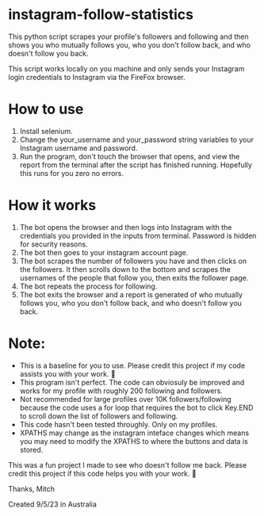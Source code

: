 # instagram-follow-statistics

This python script scrapes your profile's followers and following and then shows you who mutually follows you, who you don't follow back, and who doesn't follow you back.

This script works locally on you machine and only sends your Instagram login credentials to Instagram via the FireFox browser.

# How to use

1. Install selenium.
2. Change the your_username and your_password string variables to your Instagram username and password.
3. Run the program, don't touch the browser that opens, and view the report from the terminal after the script has finished running. Hopefully this runs for you zero no errors.

# How it works

1. The bot opens the browser and then logs into Instagram with the credentials you provided in the inputs from terminal. Password is hidden for security reasons.
2. The bot then goes to your instagram account page.
3. The bot scrapes the number of followers you have and then clicks on the followers. It then scrolls down to the bottom and scrapes the usernames of the people that follow you, then exits the follower page.
4. The bot repeats the process for following.
5. The bot exits the browser and a report is generated of who mutually follows you, who you don't follow back, and who doesn't follow you back.

# Note: 
- This is a baseline for you to use. Please credit this project if my code assists you with your work. 🙏
- This program isn't perfect. The code can obviosuly be improved and works for my profile with roughly 200 following and followers.
- Not recommended for large profiles over 10K followers/following because the code uses a for loop that requires the bot to click Key.END to scroll down the list of followers and following.
- This code hasn't been tested throughly. Only on my profiles.
- XPATHS may change as the instagram inteface changes which means you may need to modify the XPATHS to where the buttons and data is stored.

This was a fun project I made to see who doesn't follow me back. Please credit this project if this code helps you with your work. 🙏

Thanks,
Mitch

Created 9/5/23 in Australia
